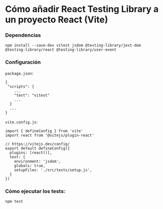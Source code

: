 # Cómo añadir React Testing Library a un proyecto React (Vite)


### Dependencias

```
npm install --save-dev vitest jsdom @testing-library/jest-dom @testing-library/react @testing-library/user-event 
```

### Configuración

`package.json`:
```
{
 "scripts": {
    ...
    "test": "vitest"
    ...
  }
  ...
}
```

`vite.config.js`:

```
import { defineConfig } from 'vite'
import react from '@vitejs/plugin-react'

// https://vitejs.dev/config/
export default defineConfig({
  plugins: [react()],
  test: {
    environment: 'jsdom',
    globals: true,
    setupFiles: './src/tests/setup.js',
  }
})
```

### Cómo ejecutar los tests: 

```
npm test
```
